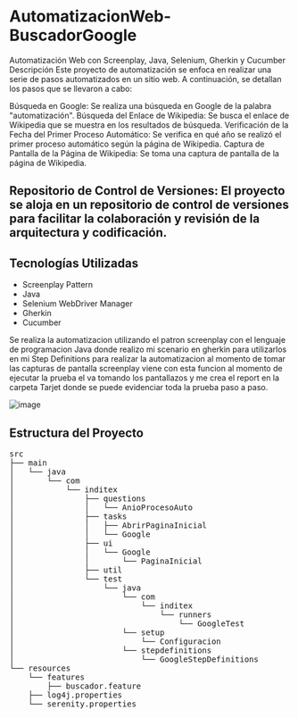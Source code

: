 # AutomatizacionWeb-BuscadorGoogle

Automatización Web con Screenplay, Java, Selenium, Gherkin y Cucumber
Descripción
Este proyecto de automatización se enfoca en realizar una serie de pasos automatizados en un sitio web. A continuación, se detallan los pasos que se llevaron a cabo:

Búsqueda en Google: Se realiza una búsqueda en Google de la palabra "automatización".
Búsqueda del Enlace de Wikipedia: Se busca el enlace de Wikipedia que se muestra en los resultados de búsqueda.
Verificación de la Fecha del Primer Proceso Automático: Se verifica en qué año se realizó el primer proceso automático según la página de Wikipedia.
Captura de Pantalla de la Página de Wikipedia: Se toma una captura de pantalla de la página de Wikipedia.

## Repositorio de Control de Versiones: El proyecto se aloja en un repositorio de control de versiones para facilitar la colaboración y revisión de la arquitectura y codificación.

## Tecnologías Utilizadas
- Screenplay Pattern
- Java
- Selenium WebDriver Manager
- Gherkin
- Cucumber

Se realiza la automatizacion utilizando el patron screenplay con el lenguaje de programacion Java donde realizo mi scenario en gherkin para utilizarlos en mi Step Definitions para realizar la automatizacion al momento de tomar las capturas de pantalla screenplay viene
con esta funcion al momento de ejecutar la prueba el va tomando los pantallazos y me crea el report en la carpeta Tarjet donde se puede evidenciar toda la prueba paso a paso.


![image](https://github.com/yeisonosorio/AutomatizacionWeb-BuscadorGoogle/assets/28449105/12ca833e-9281-41d0-a534-27f2fd7fa6d8)


## Estructura del Proyecto
<pre>
src
├── main
│   └── java
│       └── com
│           └── inditex
│               ├── questions
│               │   └── AnioProcesoAuto
│               ├── tasks
│               │   ├── AbrirPaginaInicial
│               │   └── Google
│               ├── ui
│               │   └── Google
│               │       └── PaginaInicial
│               ├── util
│               └── test
│                   └── java
│                       └── com
│                           └── inditex
│                               └── runners
│                                   └── GoogleTest
│                       └── setup
│                           └── Configuracion
│                       └── stepdefinitions
│                           └── GoogleStepDefinitions
└── resources
    └── features
        ├── buscador.feature
    ├── log4j.properties
    └── serenity.properties
</pre>
